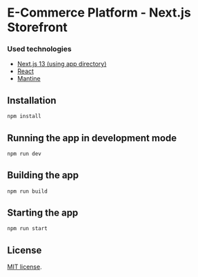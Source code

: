 # E-Commerce Platform - Next.js Storefront

### Used technologies

- [Next.js 13 (using app directory)](https://nextjs.org/)
- [React](https://reactjs.org/)
- [Mantine](https://mantine.dev/)

## Installation

```bash
npm install
```

## Running the app in development mode

```bash
npm run dev
```

## Building the app

```bash
npm run build
```

## Starting the app

```bash
npm run start
```

## License

[MIT license](LICENSE).
